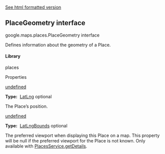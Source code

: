 [See html formatted version](https://huasofoundries.github.io/google-maps-documentation/PlaceGeometry.html)

PlaceGeometry interface
-----------------------

google.maps.places.PlaceGeometry interface

Defines information about the geometry of a Place.

#### Library

places

Properties

[undefined](#PlaceGeometry.location)

**Type:**  [LatLng](/maps/documentation/javascript/reference/3.40/coordinates#LatLng) optional

The Place’s position.

[undefined](#PlaceGeometry.viewport)

**Type:**  [LatLngBounds](/maps/documentation/javascript/reference/3.40/coordinates#LatLngBounds) optional

The preferred viewport when displaying this Place on a map. This property will be null if the preferred viewport for the Place is not known. Only available with [PlacesService.getDetails](PlacesService.md).